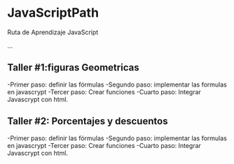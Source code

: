 # JavaScriptPath
Ruta de Aprendizaje JavaScript

...

## Taller #1:figuras Geometricas

-Primer paso: definir las fórmulas
-Segundo paso: implementar las formulas en javascrypt
-Tercer paso: Crear funciones
-Cuarto paso: Integrar Javascrypt con html.


## Taller #2: Porcentajes y descuentos
-Primer paso: definir las fórmulas
-Segundo paso: implementar las formulas en javascrypt
-Tercer paso: Crear funciones
-Cuarto paso: Integrar Javascrypt con html.
